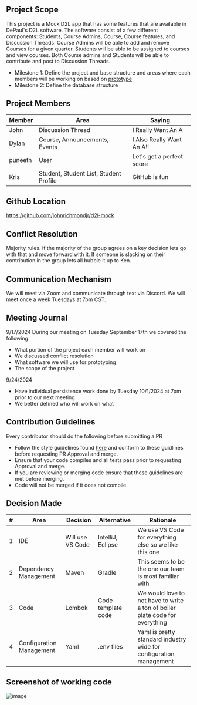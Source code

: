 ## Project Scope

This project is a Mock D2L app that has some features that are available in DePaul's D2L software. The software consist of a few different components: Students, Course Admins, Course, Course features, and Discussion Threads. Course Admins will be able to add and remove Courses for a given quarter. Students will be able to be assigned to courses and view courses. Both Course admins and Students will be able to contribute and post to Discussion Threads.

* Milestone 1: Define the project and base structure and areas where each members will be working on based on [prototype](https://app.moqups.com/OrQojpNkdxZkkrM2T6MAwr087SJ1ctHX/view/page/ad64222d5)
* Milestone 2: Define the database structure

## Project Members

| Member  | Area                                   | Saying                |
|---------|----------------------------------------|-----------------------|
| John    | Discussion Thread                      | I Really Want An A    |
| Dylan   | Course, Announcements, Events          |  I Also Really Want An A!!
| puneeth | User | Let's get a perfect score|
| Kris    | Student, Student List, Student Profile | GitHub is fun         |

## Github Location

https://github.com/johnrichmondjr/d2l-mock

## Conflict Resolution

Majority rules. If the majority of the group agrees on a key decision lets go with that and move forward with it. If someone is slacking on their contribution in the group lets all bubble it up to Ken.

## Communication Mechanism

We will meet via Zoom and communicate through text via Discord. We will meet once a week Tuesdays at 7pm CST.

## Meeting Journal

9/17/2024
During our meeting on Tuesday September 17th we covered the following
* What portion of the project each member will work on
* We discussed conflict resolution
* What software we will use for prototyping
* The scope of the project

9/24/2024
* Have individual persistence work done by Tuesday 10/1/2024 at 7pm prior to our next meeting
* We better defined who will work on what

## Contribution Guidelines
Every contributor should do the following before submitting a PR

* Follow the style guidelines found [here](https://google.github.io/styleguide/javaguide.html) and conform to these guidlines before requesting PR Approval and merge.
* Ensure that your code compiles and all tests pass prior to requesting Approval and merge.
* If you are reviewing or merging code ensure that these guidelines are met before merging.
* Code will not be merged if it does not compile.



## Decision Made
| # | Area  | Decision | Alternative | Rationale
| ----------- | ----------- | --- | --- |--- |
| 1 | IDE | Will use VS Code |IntelliJ, Eclipse | We use VS Code for everything else so we like this one
| 2 | Dependency Management  | Maven | Gradle | This seems to be the one our team is most familiar with
| 3 | Code  | Lombok | Code template code | We would love to not have to write a ton of boiler plate code for everything
| 4 | Configuration Management  | Yaml | .env files | Yaml is pretty standard industry wide for configuration management

## Screenshot of working code
![image](https://github.com/user-attachments/assets/b12d14e7-b244-43d6-b347-d10e845a06e6)



